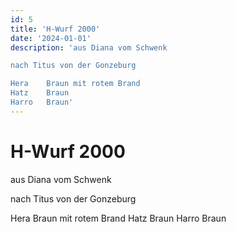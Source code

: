 ```yaml
---
id: 5
title: 'H-Wurf 2000'
date: '2024-01-01'
description: 'aus Diana vom Schwenk

nach Titus von der Gonzeburg

Hera	Braun mit rotem Brand
Hatz	Braun
Harro	Braun'
---
```

# H-Wurf 2000
aus Diana vom Schwenk

nach Titus von der Gonzeburg

Hera	Braun mit rotem Brand
Hatz	Braun
Harro	Braun